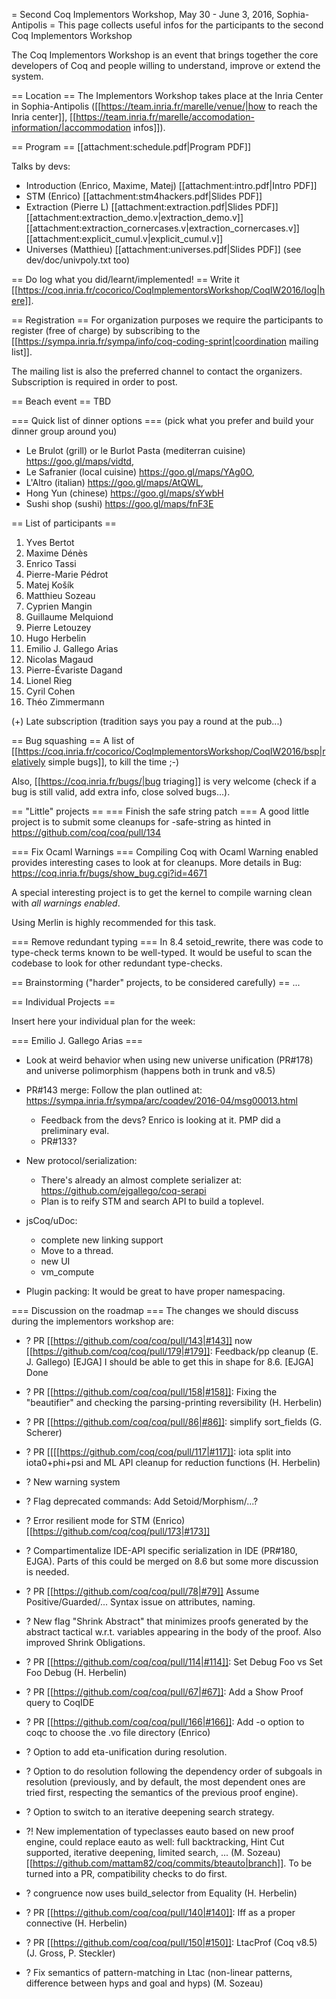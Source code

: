 = Second Coq Implementors Workshop, May 30 - June 3, 2016, Sophia-Antipolis =
This page collects useful infos for the participants to the second Coq Implementors Workshop

The Coq Implementors Workshop is an event that brings together the core developers of Coq and people willing to understand, improve or extend the system.

== Location ==
The Implementors Workshop takes place at the Inria Center in Sophia-Antipolis ([[https://team.inria.fr/marelle/venue/|how to reach the Inria center]], [[https://team.inria.fr/marelle/accomodation-information/|accommodation infos]]).

== Program ==
[[attachment:schedule.pdf|Program PDF]]

Talks by devs:

 * Introduction (Enrico, Maxime, Matej) [[attachment:intro.pdf|Intro PDF]]
 * STM (Enrico) [[attachment:stm4hackers.pdf|Slides PDF]]
 * Extraction (Pierre L) [[attachment:extraction.pdf|Slides PDF]] [[attachment:extraction_demo.v|extraction_demo.v]] [[attachment:extraction_cornercases.v|extraction_cornercases.v]] [[attachment:explicit_cumul.v|explicit_cumul.v]]
 * Universes (Matthieu) [[attachment:universes.pdf|Slides PDF]] (see dev/doc/univpoly.txt too)

== Do log what you did/learnt/implemented! ==
Write it [[https://coq.inria.fr/cocorico/CoqImplementorsWorkshop/CoqIW2016/log|here]].

== Registration ==
For organization purposes we require the participants to register (free of charge) by subscribing to the [[https://sympa.inria.fr/sympa/info/coq-coding-sprint|coordination mailing list]].

The mailing list is also the preferred channel to contact the organizers. Subscription is required in order to post.

== Beach event ==
TBD

=== Quick list of dinner options ===
(pick what you prefer and build your dinner group around you)

 * Le Brulot (grill) or le Burlot Pasta (mediterran cuisine) https://goo.gl/maps/vidtd,
 * Le Safranier (local cuisine) https://goo.gl/maps/YAg0O,
 * L'Altro (italian) https://goo.gl/maps/AtQWL,
 * Hong Yun (chinese) https://goo.gl/maps/sYwbH
 * Sushi shop (sushi) https://goo.gl/maps/fnF3E

== List of participants ==
 1. Yves Bertot
 1. Maxime Dénès
 1. Enrico Tassi
 1. Pierre-Marie Pédrot
 1. Matej Košík
 1. Matthieu Sozeau
 1. Cyprien Mangin
 1. Guillaume Melquiond
 1. Pierre Letouzey
 1. Hugo Herbelin
 1. Emilio J. Gallego Arias
 1. Nicolas Magaud
 1. Pierre-Évariste Dagand
 1. Lionel Rieg
 1. Cyril Cohen
 1. Théo Zimmermann

(+) Late subscription (tradition says you pay a round at the pub...)

== Bug squashing ==
A list of [[https://coq.inria.fr/cocorico/CoqImplementorsWorkshop/CoqIW2016/bsp|relatively simple bugs]], to kill the time ;-)

Also, [[https://coq.inria.fr/bugs/|bug triaging]] is very welcome (check if a bug is still valid, add extra info, close solved bugs...).

== "Little" projects ==
=== Finish the safe string patch ===
A good little project is to submit some cleanups for -safe-string as hinted in https://github.com/coq/coq/pull/134

=== Fix Ocaml Warnings ===
Compiling Coq with Ocaml Warning enabled provides interesting cases to look at for cleanups. More details in Bug: https://coq.inria.fr/bugs/show_bug.cgi?id=4671

A special interesting project is to get the kernel to compile warning clean with *all warnings enabled*.

Using Merlin is highly recommended for this task.

=== Remove redundant typing ===
In 8.4 setoid_rewrite, there was code to type-check terms known to be well-typed. It would be useful to scan the codebase to look for other redundant type-checks.

== Brainstorming ("harder" projects, to be considered carefully) ==
...

== Individual Projects ==

Insert here your individual plan for the week:

=== Emilio J. Gallego Arias ===

 * Look at weird behavior when using new universe unification (PR#178) and universe polimorphism (happens both in trunk and v8.5)

 * PR#143 merge: Follow the plan outlined at: https://sympa.inria.fr/sympa/arc/coqdev/2016-04/msg00013.html
   * Feedback from the devs? Enrico is looking at it. PMP did a preliminary eval.
   * PR#133?

 * New protocol/serialization:
   * There's already an almost complete serializer at: https://github.com/ejgallego/coq-serapi
   * Plan is to reify STM and search API to build a toplevel.

 * jsCoq/uDoc:
   * complete new linking support
   * Move to a thread.
   * new UI
   * vm_compute

 * Plugin packing: It would be great to have proper namespacing.

=== Discussion on the roadmap ===
The changes we should discuss during the implementors workshop are:

 * ? PR [[https://github.com/coq/coq/pull/143|#143]] now [[https://github.com/coq/coq/pull/179|#179]]: Feedback/pp cleanup (E. J. Gallego)
   [EJGA] I should be able to get this in shape for 8.6.
   [EJGA] Done

 * ? PR [[https://github.com/coq/coq/pull/158|#158]]: Fixing the "beautifier" and checking the parsing-printing reversibility (H. Herbelin)

 * ? PR [[https://github.com/coq/coq/pull/86|#86]]: simplify sort_fields (G. Scherer)

 * ? PR [[[[https://github.com/coq/coq/pull/117|#117]]: iota split into iota0+phi+psi and ML API cleanup for
  reduction functions (H. Herbelin)

 * ? New warning system

 * ? Flag deprecated commands: Add Setoid/Morphism/...?

 * ? Error resilient mode for STM (Enrico) [[https://github.com/coq/coq/pull/173|#173]]

 * ? Compartimentalize IDE-API specific serialization in IDE (PR#180, EJGA). Parts of this could be merged on 8.6 but some more discussion is needed.

 * ? PR [[https://github.com/coq/coq/pull/78|#79]] Assume Positive/Guarded/... Syntax issue on attributes, naming.

 * ? New flag "Shrink Abstract" that minimizes proofs generated by the abstract
  tactical w.r.t. variables appearing in the body of the proof. Also
  improved Shrink Obligations.

 * ? PR [[https://github.com/coq/coq/pull/114|#114]]: Set Debug Foo vs Set Foo Debug (H. Herbelin)

 * ? PR [[https://github.com/coq/coq/pull/67|#67]]: Add a Show Proof query to CoqIDE

 * ? PR [[https://github.com/coq/coq/pull/166|#166]]: Add -o option to coqc to choose the .vo file directory (Enrico)

 * ? Option to add eta-unification during resolution.
  * ? Option to do resolution following the dependency order of subgoals
  in resolution (previously, and by default, the most dependent ones
  are tried first, respecting the semantics of the previous proof engine).
  * ? Option to switch to an iterative deepening search strategy.
  * ?! New implementation of typeclasses eauto based on new proof engine,
  could replace eauto as well: full backtracking, Hint Cut supported,
  iterative deepening, limited search, ... (M. Sozeau) 
  [[https://github.com/mattam82/coq/commits/bteauto|branch]]. 
  To be turned into a PR, compatibility checks to do first.

 * ? congruence now uses build_selector from Equality (H. Herbelin)

 * ? PR [[https://github.com/coq/coq/pull/140|#140]]: Iff as a proper connective (H. Herbelin)

 * ? PR [[https://github.com/coq/coq/pull/150|#150]]: LtacProf (Coq v8.5) (J. Gross, P. Steckler)

 * ? Fix semantics of pattern-matching in Ltac (non-linear patterns, difference between hyps and goal and hyps)
   (M. Sozeau)

